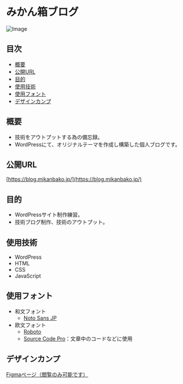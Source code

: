 # みかん箱ブログ<!-- omit in toc -->
![Image](https://github.com/user-attachments/assets/9530e4dc-0e88-4830-8bf6-22986a71bb88)

## 目次<!-- omit in toc -->
- [概要](#概要)
- [公開URL](#公開url)
- [目的](#目的)
- [使用技術](#使用技術)
- [使用フォント](#使用フォント)
- [デザインカンプ](#デザインカンプ)

## 概要
* 技術をアウトプットする為の備忘録。
* WordPressにて、オリジナルテーマを作成し構築した個人ブログです。

## 公開URL
[https://blog.mikanbako.jp/](https://blog.mikanbako.jp/)

## 目的
* WordPressサイト制作練習。
* 技術ブログ制作、技術のアウトプット。

## 使用技術
* WordPress
* HTML
* CSS
* JavaScript

## 使用フォント
* 和文フォント
  * [Noto Sans JP](https://fonts.google.com/noto/specimen/Noto+Sans+JP)
* 欧文フォント
  * [Roboto](https://fonts.google.com/specimen/Roboto)
  * [Source Code Pro](https://fonts.google.com/specimen/Source+Code+Pro)：文章中のコードなどに使用

## デザインカンプ
[Figmaページ（閲覧のみ可能です）](https://www.figma.com/design/b0P1DBetkNb2B8MXXm0zrc/blog?node-id=0-1&t=JU26wOJ8Nspumi8c-1)
